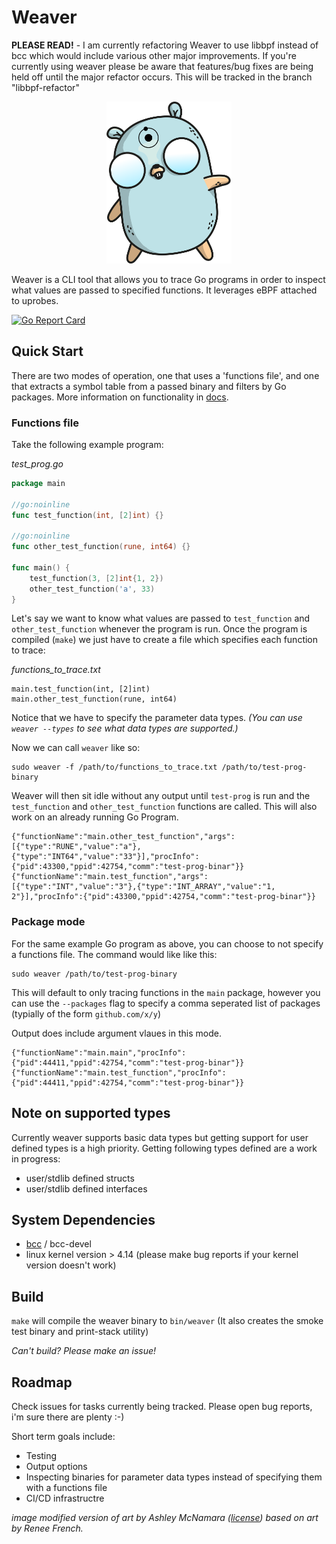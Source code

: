 # Weaver

<b>PLEASE READ!</b> - I am currently refactoring Weaver to use libbpf instead of bcc which would include various other major improvements. If you're currently using weaver please be aware that features/bug fixes are being held off until the major refactor occurs. This will be tracked in the branch "libbpf-refactor"

<p align="center">
    <img src="DrManhattanGopher.png" alt="gopher" width="200"/>
</p>


Weaver is a CLI tool that allows you to trace Go programs in order to inspect what values are passed to specified functions. It leverages eBPF attached to uprobes.

[![Go Report Card](https://goreportcard.com/badge/github.com/grantseltzer/weaver)](https://goreportcard.com/report/github.com/grantseltzer/weaver)


## Quick Start 

There are two modes of operation, one that uses a 'functions file', and one that extracts a symbol table from a passed binary and filters by Go packages. More information on functionality in [docs](/docs).

### Functions file

Take the following example program: 

<i>test_prog.go</i>
```go
package main

//go:noinline
func test_function(int, [2]int) {}

//go:noinline
func other_test_function(rune, int64) {}

func main() {
	test_function(3, [2]int{1, 2})
	other_test_function('a', 33)
}
```

Let's say we want to know what values are passed to `test_function` and `other_test_function` whenever the program is run. Once the program is compiled (`make`) we just have to create a file which specifies each function to trace:

<i>functions_to_trace.txt</i>
```
main.test_function(int, [2]int)
main.other_test_function(rune, int64)
```

Notice that we have to specify the parameter data types. <i>(You can use `weaver --types` to see what data types are supported.)</i>

Now we can call `weaver` like so:

```
sudo weaver -f /path/to/functions_to_trace.txt /path/to/test-prog-binary
```

Weaver will then sit idle without any output until `test-prog` is run and the `test_function` and `other_test_function` functions are called. This will also work on an already running Go Program.

```
{"functionName":"main.other_test_function","args":[{"type":"RUNE","value":"a"},{"type":"INT64","value":"33"}],"procInfo":{"pid":43300,"ppid":42754,"comm":"test-prog-binar"}}
{"functionName":"main.test_function","args":[{"type":"INT","value":"3"},{"type":"INT_ARRAY","value":"1, 2"}],"procInfo":{"pid":43300,"ppid":42754,"comm":"test-prog-binar"}}
```

### Package mode

For the same example Go program as above, you can choose to not specify a functions file. The command would like like this:

```
sudo weaver /path/to/test-prog-binary
```

This will default to only tracing functions in the `main` package, however you can use the `--packages` flag to specify a comma seperated list of packages (typially of the form `github.com/x/y`)

Output does include argument vlaues in this mode.

```
{"functionName":"main.main","procInfo":{"pid":44411,"ppid":42754,"comm":"test-prog-binar"}}
{"functionName":"main.test_function","procInfo":{"pid":44411,"ppid":42754,"comm":"test-prog-binar"}}
```

## Note on supported types

Currently weaver supports basic data types but getting support for user defined types is a high priority. Getting following types defined are a work in progress:

- user/stdlib defined structs
- user/stdlib defined interfaces


## System Dependencies

- [bcc](https://github.com/iovisor/bcc/blob/master/INSTALL.md) / bcc-devel
- linux kernel version > 4.14 (please make bug reports if your kernel version doesn't work)

## Build

`make` will compile the weaver binary to `bin/weaver` (It also creates the smoke test binary and print-stack utility)

<i>Can't build? Please make an issue!</i>

## Roadmap

Check issues for tasks currently being tracked. Please open bug reports, i'm sure there are plenty :-)

Short term goals include:

- Testing
- Output options
- Inspecting binaries for parameter data types instead of specifying them with a functions file
- CI/CD infrastructre 

<i>image modified version of art by Ashley McNamara ([license](https://creativecommons.org/licenses/by-nc-sa/4.0/)) based on art by Renee French.</i>
